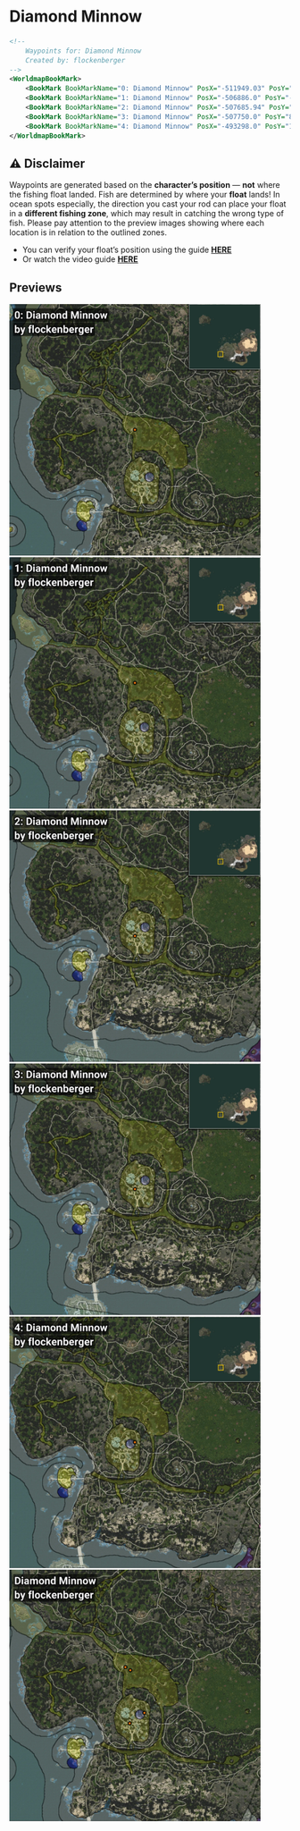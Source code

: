 # Diamond Minnow
```xml
<!--
    Waypoints for: Diamond Minnow
    Created by: flockenberger
-->
<WorldmapBookMark>
    <BookMark BookMarkName="0: Diamond Minnow" PosX="-511949.03" PosY="-4743.789" PosZ="-400142.9" />
    <BookMark BookMarkName="1: Diamond Minnow" PosX="-506886.0" PosY="-4661.0" PosZ="-403211.0" />
    <BookMark BookMarkName="2: Diamond Minnow" PosX="-507685.94" PosY="8785.085" PosZ="-455088.72" />
    <BookMark BookMarkName="3: Diamond Minnow" PosX="-507750.0" PosY="8834.0" PosZ="-455095.0" />
    <BookMark BookMarkName="4: Diamond Minnow" PosX="-493298.0" PosY="1080.9404" PosZ="-444906.0" />
</WorldmapBookMark>
```

## ⚠️ Disclaimer
Waypoints are generated based on the __**character’s position**__ — __not__ where the fishing float landed.
Fish are determined by where your **float** lands!
In ocean spots especially, the direction you cast your rod can place your float in a **different fishing zone**, which may result in catching the wrong type of fish.
Please pay attention to the preview images showing where each location is in relation to the outlined zones.

- You can verify your float’s position using the guide [**HERE**](https://flockenberger.github.io/bdo-fish-position/)
- Or watch the video guide [**HERE**](https://youtu.be/t-VXcRoNojk)

## Previews
<img src="./Diamond Minnow_0_Preview.webp" width="450"/> <img src="./Diamond Minnow_1_Preview.webp" width="450"/> <img src="./Diamond Minnow_2_Preview.webp" width="450"/> <img src="./Diamond Minnow_3_Preview.webp" width="450"/> <img src="./Diamond Minnow_4_Preview.webp" width="450"/> <img src="./Diamond Minnow_Preview.webp" width="450"/> 